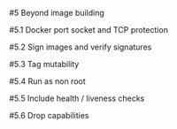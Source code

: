#5 Beyond image building

#5.1 Docker port socket and TCP protection

#5.2 Sign images and verify signatures

#5.3 Tag mutability


#5.4 Run as non root


#5.5 Include health / liveness checks


#5.6 Drop capabilities
